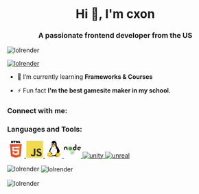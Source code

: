 <h1 align="center">Hi 👋, I'm cxon</h1>
<h3 align="center">A passionate frontend developer from the US</h3>

<p align="left"> <img src="https://komarev.com/ghpvc/?username=lolrender&label=Profile%20views&color=0e75b6&style=flat" alt="lolrender" /> </p>

<p align="left"> <a href="https://github.com/ryo-ma/github-profile-trophy"><img src="https://github-profile-trophy.vercel.app/?username=lolrender" alt="lolrender" /></a> </p>

- 🌱 I’m currently learning **Frameworks & Courses**

- ⚡ Fun fact **I'm the best gamesite maker in my school.**

<h3 align="left">Connect with me:</h3>
<p align="left">
</p>

<h3 align="left">Languages and Tools:</h3>
<p align="left"> <a href="https://www.w3.org/html/" target="_blank" rel="noreferrer"> <img src="https://raw.githubusercontent.com/devicons/devicon/master/icons/html5/html5-original-wordmark.svg" alt="html5" width="40" height="40"/> </a> <a href="https://developer.mozilla.org/en-US/docs/Web/JavaScript" target="_blank" rel="noreferrer"> <img src="https://raw.githubusercontent.com/devicons/devicon/master/icons/javascript/javascript-original.svg" alt="javascript" width="40" height="40"/> </a> <a href="https://www.linux.org/" target="_blank" rel="noreferrer"> <img src="https://raw.githubusercontent.com/devicons/devicon/master/icons/linux/linux-original.svg" alt="linux" width="40" height="40"/> </a> <a href="https://nodejs.org" target="_blank" rel="noreferrer"> <img src="https://raw.githubusercontent.com/devicons/devicon/master/icons/nodejs/nodejs-original-wordmark.svg" alt="nodejs" width="40" height="40"/> </a> <a href="https://unity.com/" target="_blank" rel="noreferrer"> <img src="https://www.vectorlogo.zone/logos/unity3d/unity3d-icon.svg" alt="unity" width="40" height="40"/> </a> <a href="https://unrealengine.com/" target="_blank" rel="noreferrer"> <img src="https://raw.githubusercontent.com/kenangundogan/fontisto/036b7eca71aab1bef8e6a0518f7329f13ed62f6b/icons/svg/brand/unreal-engine.svg" alt="unreal" width="40" height="40"/> </a> </p>

<p><img align="left" src="https://github-readme-stats.vercel.app/api/top-langs?username=lolrender&show_icons=true&locale=en&layout=compact" alt="lolrender" /></p>

<p>&nbsp;<img align="center" src="https://github-readme-stats.vercel.app/api?username=lolrender&show_icons=true&locale=en" alt="lolrender" /></p>

<p><img align="center" src="https://github-readme-streak-stats.herokuapp.com/?user=lolrender&" alt="lolrender" /></p>
